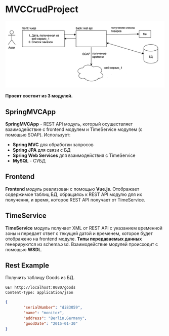 # MVCCrudProject
![alt text](https://github.com/lightvsi/MVCCrudProject/blob/master/Task.PNG?raw=true)

**Проект состоит из 3 модулей.**
## SpringMVCApp
**SpringMVCApp** - REST API модуль, который осуществляет взаимодействие с frontend модулем и TimeService модулем (с помощью SOAP). 
Использует:
- **Spring MVC** для обработки запросов
- **Spring JPA** для связи с БД
- **Spring Web Services** для взаимодействия с TimeService
- **MySQL** - СУБД
## Frontend
**Frontend** модуль реализован с помощью **Vue.js**. Отображает содержимое таблиц БД, обращаясь к REST API модулю для их получения, и время, которое REST API получает от TimeService.
## TimeService
**TimeService** модуль получает XML от REST API c указанием временной зоны и передает ответ с текущей датой и временем, которое будет отображено на frontend модуле.
**Типы передаваемых данных** генерируются из schema.xsd. Взаимодействие модулей происходит с помощью **WSDL**.
## Rest Example
Получить таблицу Goods из БД.
```http request
GET http://localhost:8080/goods
Content-Type: application/json
```

```json
{
        "serialNumber": "di83059",
        "name": "monitor",
        "address": "Berlin,Germany",
        "goodDate": "2015-01-30"
}
```
